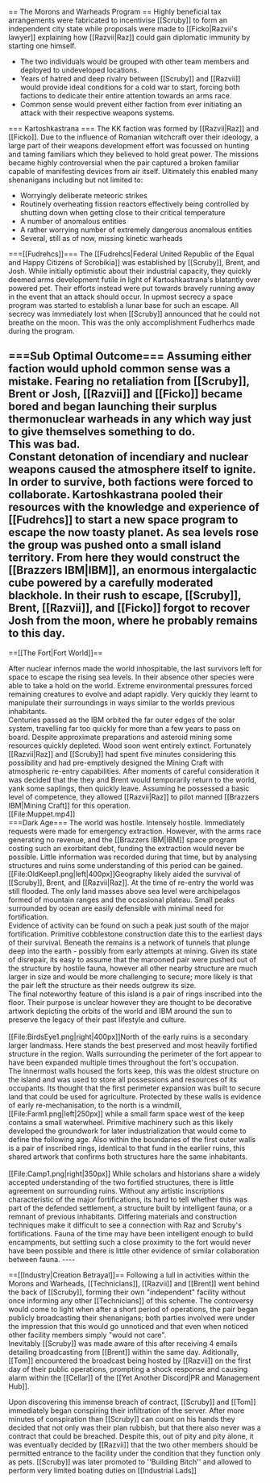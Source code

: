 == The Morons and Warheads Program ==
Highly beneficial tax arrangements were fabricated to incentivise [[Scruby]] to form an independent city state while proposals were made to [[Ficko|Razvii's lawyer]] explaining how [[Razvii|Raz]] could gain diplomatic immunity by starting one himself. <br />
* The two individuals would be grouped with other team members and deployed to undeveloped locations. <br />
* Years of hatred and deep rivalry between [[Scruby]] and [[Razvii]] would provide ideal conditions for a cold war to start, forcing both factions to dedicate their entire attention towards an arms race. <br />
* Common sense would prevent either faction from ever initiating an attack with their respective weapons systems. <!--, was a, now discontinued, containment zone for the most appalling of behavior from, at the time, 2 rival factions of [[Fudrehcs]] and [[Kartoshkastrana]] which now, as of late, serves as an archival archeological dig site meant for uncovering and archiving old screenshots and borderline blackmail from the [[dark ages]]. -->
<!-- == The Factions of Morons and Warheads ==
The minecraft M&W locations served as the first somewhat physical and/or metaphysical locations associated with [https://yac.fandom.com/wiki/Yet_Another_Community_Wiki YAC] and have served as a means for the, now defunct, factions of [[Kartoshkastrana]] and [[Fudrehcs]] to play a casual game of thermonuclear hot potato with each other and was the original reason for the M&W discord's existence, despite corporate's incessive need to restructure. -->
=== Kartoshkastrana ===
The KK faction was formed by [[Razvii|Raz]] and [[Ficko]]. Due to the influence of Romanian witchcraft over their ideology, a large part of their weapons development effort was focussed on hunting and taming familiars which they believed to hold great power. The missions became highly controversial when the pair captured a broken familiar capable of manifesting devices from air itself. Ultimately this enabled many shenanigans including but not limited to: <br/> <!--as the both underground and overground means of technological, spiritual, recreational and weapon manufacturing related activities of the KK faction against their rival, and serves as, to this day, the second or third most dangerous location associated with the YAC community due to several hazardous factors such as:-->

* Worryingly deliberate meteoric strikes
* Routinely overheating fission reactors effectively being controlled by shutting down when getting close to their critical temperature
* A number of anomalous entities
* A rather worrying number of extremely dangerous anomalous entities
* Several, still as of now, missing kinetic warheads
<!-- === Noteworthy events ===
One of [[Razvii]]'s first robotics and heavy weaponry related assigned missions, which would prove a somewhat useful skill in future ventures<br />[[Razvii]]'s almost inexplicable ascent to demigodhood, as the constant contact with hazardous radioactive and anomalous materials seemed to have made him fully impervious to all major sources of damage, including once surviving being thrown into a black hole, explaining his constant assignments to restitch together entire realities and planes of existence, after the elimination of the timeline/reality, some metaphysical reality warping abilities are occasionally observed.<br />[[Ficko]]'s first interaction with [[the yeeter]], a very unoriginally named yet undoubtedly powerful weapon, which is currently very often referenced.<br /> One of [[Ficko]]'s first signs of thirst for mechanics and refined oil, trait he has acquired by being Croatian.<br />One of the first times, yet not the only time, a subsidiary or precursor of [https://yac.fandom.com/wiki/Yet_Another_Community_Wiki YAC] has acquired and lost a thermonuclear warhead. -->
===[[Fudrehcs]]===
The [[Fudrehcs|Federal United Republic of the Equal and Happy Citizens of Scrobikia]] was established by [[Scruby]], Brent, and Josh. While initially optimistic about their industrial capacity, they quickly deemed arms development futile in light of Kartoshkastrana's blatantly over powered pet. Their efforts instead were put towards bravely running away in the event that an attack should occur. In upmost secrecy a space program was started to establish a lunar base for such an escape. All secrecy was immediately lost when [[Scruby]] announced that he could not breathe on the moon. This was the only accomplishment Fudherhcs made during the program.<br />
<!-- ==Noteworthy events==
[[Fudrehcs]] secretly got to the moon and then suffocated and died on the moon, causing a death message to be revealed in the chat to everyone and revealing that they were secretly on the moon.
Aside from this, [[Fudrehcs]] accomplished nothing of note. -->
===Sub Optimal Outcome===
Assuming either faction would uphold common sense was a mistake. Fearing no retaliation from [[Scruby]], Brent or Josh, [[Razvii]] and [[Ficko]] became bored and began launching their surplus thermonuclear warheads in any which way just to give themselves something to do. <br /> This was bad. <br /> Constant detonation of incendiary and nuclear weapons caused the atmosphere itself to ignite. In order to survive, both factions were forced to collaborate. Kartoshkastrana pooled their resources with the knowledge and experience of [[Fudrehcs]] to start a new space program to escape the now toasty planet. As sea levels rose the group was pushed onto a small island territory. From here they would construct the [[Brazzers IBM|IBM]], an enormous intergalactic cube powered by a carefully moderated blackhole. In their rush to escape, [[Scruby]], Brent, [[Razvii]], and [[Ficko]] forgot to recover Josh from the moon, where he probably remains to this day. <br/>
----
==[[The Fort|Fort World]]==
<div style="text-align: center>''<blockquote>When the world was set alight, to be extinguished by floods, that will be the hardship. Their baptism of fire.</blockquote>''
----
<div style="text-align: left> After nuclear infernos made the world inhospitable, the last survivors left for space to escape the rising sea levels. In their absence other species were able to take a hold on the world. Extreme environmental pressures forced remaining creatures to evolve and adapt rapidly. Very quickly they learnt to manipulate their surroundings in ways similar to the worlds previous inhabitants.<br />
Centuries passed as the IBM orbited the far outer edges of the solar system, travelling far too quickly for more than a few years to pass on board. Despite approximate preparations and asteroid mining some resources quickly depleted. Wood soon went entirely extinct. Fortunately [[Razvii|Raz]] and [[Scruby]] had spent five minutes considering this possibility and had pre-emptively designed the Mining Craft with atmospheric re-entry capabilities. After moments of careful consideration it was decided that the they and Brent would temporarily return to the world, yank some saplings, then quickly leave. Assuming he possessed a basic level of competence, they allowed [[Razvii|Raz]] to pilot manned [[Brazzers IBM|Mining Craft]] for this operation. <br /><div style="text-align: center><blockquote>'''This was the worst decision.''' </blockquote><br /><div style="text-align: left>[[File:Muppet.mp4]]<br />
===Dark Age===
The world was hostile. Intensely hostile. Immediately requests were made for emergency extraction. However, with the arms race generating no revenue, and the [[Brazzers IBM|IBM]] space program costing such an exorbitant debt, funding the extraction would never be possible. Little information was recorded during that time, but by analysing structures and ruins some understanding of this period can be gained.<br />
[[File:OldKeep1.png|left|400px]]Geography likely aided the survival of [[Scruby]], Brent, and [[Razvii|Raz]]. At the time of re-entry the world was still flooded. The only land masses above sea level were archipelagos formed of mountain ranges and the occasional plateau. Small peaks surrounded by ocean are easily defensible with minimal need for fortification.<br /> Evidence of activity can be found on such a peak just south of the major fortification. Primitive cobblestone construction date this to the earliest days of their survival. Beneath the remains is a network of tunnels that plunge deep into the earth - possibly from early attempts at mining. Given its state of disrepair, its easy to assume that the marooned pair were pushed out of the structure by hostile fauna, however all other nearby structure are much larger in size and would be more challenging to secure; more likely is that the pair left the structure as their needs outgrew its size.<br /> The final noteworthy feature of this island is a pair of rings inscribed into the floor. Their purpose is unclear however they are thought to be decorative artwork depicting the orbits of the world and IBM around the sun to preserve the legacy of their past lifestyle and culture.<br /><br />
[[File:BirdsEye1.png|right|400px]]North of the early ruins is a secondary larger landmass. Here stands the best preserved and most heavily fortified structure in the region. Walls surrounding the perimeter of the fort appear to have been expanded multiple times throughout the fort's occupation.<br /> The innermost walls housed the forts keep, this was the oldest structure on the island and was used to store all possessions and resources of its occupants. Its thought that the first perimeter expansion was built to secure land that could be used for agriculture. Protected by these walls is evidence of early re-mechanisation, to the north is a windmill,[[File:Farm1.png|left|250px]] while a small farm space west of the keep contains a small waterwheel. Primitive machinery such as this likely developed the groundwork for later industrialization that would come to define the following age. Also within the boundaries of the first outer walls is a pair of inscribed rings, identical to that fund in the earlier ruins, this shared artwork that confirms both structures hare the same inhabitants. <br /> <br />
[[File:Camp1.png|right|350px]] While scholars and historians share a widely accepted understanding of the two fortified structures, there is little agreement on surrounding ruins. Without any artistic inscriptions characteristic of the major fortifications, its hard to tell whether this was part of the defended settlement, a structure built by intelligent fauna, or a remnant of previous inhabitants. Differing materials and construction techniques make it difficult to see a connection with Raz and Scruby's fortifications. Fauna of the time may have been intelligent enough to build encampments, but settling such a close proximity to the fort would never have been possible and there is little other evidence of similar collaboration between fauna.
----

==[[Industry|Creation Betrayal]]==
Following a lull in activities within the Morons and Warheads, [[Technicians]], [[Razvii]] and [[Brent]] went behind the back of [[Scruby]], forming their own "independent" facility without once informing any other [[Technicians]] of this scheme. The controversy would come to light when after a short period of operations, the pair began publicly broadcasting their shenanigans; both parties involved were under the impression that this would go unnoticed and that even when noticed other facility members simply "would not care". <br /> Inevitably [[Scruby]] was made aware of this after receiving 4 emails detailing broadcasting from [[Brent]] within the same day. Aditionally, [[Tom]] encountered the broadcast being hosted by [[Razvii]] on the first day of their public operations, prompting a shock response and causing alarm within the [[Cellar]] of the [[Yet Another Discord|PR and Management Hub]]. <br />

Upon discovering this immense breach of contract, [[Scruby]] and [[Tom]] immediately began conspiring their infiltration of the server. After more minutes of conspiration than [[Scruby]] can count on his hands they decided that not only was their plan rubbish, but that there also never was a contract that could be breached. Despite this, out of pity and pity alone, it was eventually decided by [[Razvii]] that the two other members should be permitted entrance to the facility under the condition that they function only as pets. [[Scruby]] was later promoted to ''Building Bitch'' and allowed to perform very limited boating duties on [[Industrial Lads]]